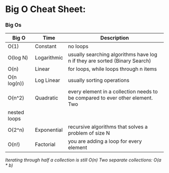 # Big O Cheat Sheet:

### Big Os

| Big O        | Time        | Description                                                                   |
| ------------ | ----------- | ----------------------------------------------------------------------------- |
| O(1)         | Constant    | no loops                                                                      |
| O(log N)     | Logarithmic | usually searching algorithms have log n if they are sorted (Binary Search)    |
| O(n)         | Linear      | for loops, while loops through n items                                        |
| O(n log(n))  | Log Linear  | usually sorting operations                                                    |
| O(n^2)       | Quadratic   | every element in a collection needs to be compared to ever other element. Two |
| nested loops |
| O(2^n)       | Exponential | recursive algorithms that solves a problem of size N                          |
| O(n!)        | Factorial   | you are adding a loop for every element                                       |

_Iterating through half a collection is still O(n)_
_Two separate collections: O(a \* b)_
